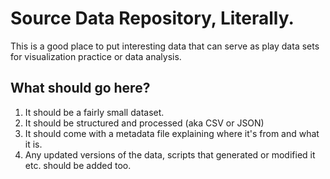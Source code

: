 # Source Data Repository, Literally.

This is a good place to put interesting data that can serve as play data sets for visualization practice or data analysis.

## What should go here?

1. It should be a fairly small dataset.
2. It should be structured and processed (aka CSV or JSON)
3. It should come with a metadata file explaining where it's from and what it is.
4. Any updated versions of the data, scripts that generated or modified it etc. should be added too.

